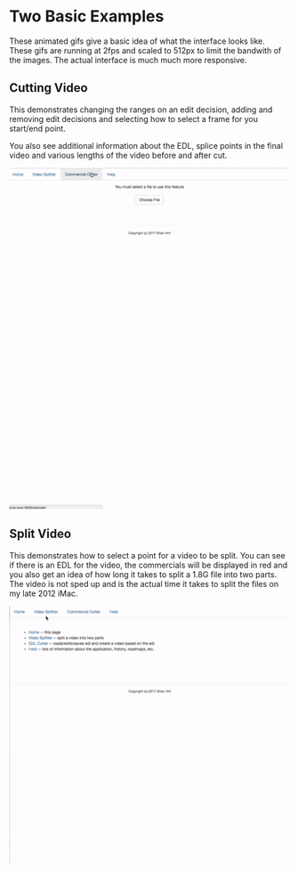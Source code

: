 # Two Basic Examples

These animated gifs give a basic idea of what the interface looks like.   These gifs are running at 2fps and scaled to 512px to limit the bandwith of the images.  The actual interface is much much more responsive.

## Cutting Video

This demonstrates changing the ranges on an edit decision, adding and removing edit decisions and selecting how to select a frame for you start/end point.

You also see additional information about the EDL, splice points in the final video and various lengths of the video before and after cut.

![alt text][cut]

## Split Video

This demonstrates how to select a point for a video to be split.  You can see if there is an EDL for the video, the commercials will be displayed in red and you also get an idea of how long it takes to split a 1.8G file into two parts.  The video is not sped up and is the actual time it takes to split the files on my late 2012 iMac.

![alt text][split]

[split]: split_example.gif "Splitting Video Example"
[cut]: cut_example.gif "Cutting Video Example"
